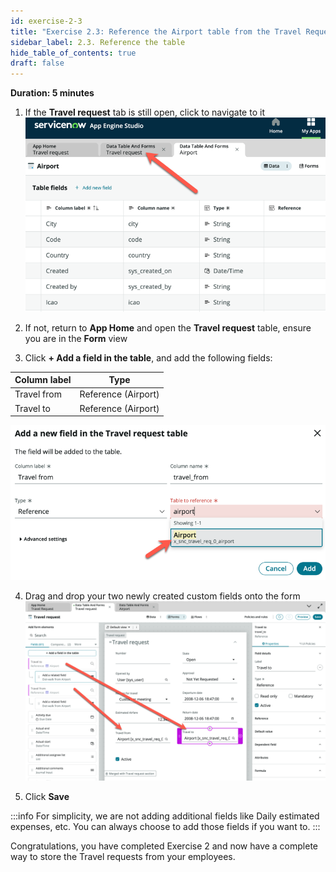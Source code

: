 ```yaml
---
id: exercise-2-3
title: "Exercise 2.3: Reference the Airport table from the Travel Request table"
sidebar_label: 2.3. Reference the table
hide_table_of_contents: true
draft: false
---
```


**Duration: 5 minutes**

1. If the **Travel request** tab is still open, click to navigate to it
![](images/returntreq.png)


2. If not, return to **App Home** and open the **Travel request** table, ensure you are in the **Form** view


3. Click **+ Add a field in the table**, and add the following fields:


|Column label | Type
|-------------- | --------------
|Travel from | Reference (Airport)
|Travel to | Reference (Airport) 

![](images/tfromair.png)

4. Drag and drop your two newly created custom fields onto the form
![](images/2023-10-22-17-24-37.png)


5. Click **Save**

:::info
For simplicity, we are not adding additional fields like Daily estimated expenses, etc. You can always choose to add those fields if you want to.
:::

Congratulations, you have completed Exercise 2 and now have a complete way to store the Travel requests from your employees.
